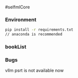 #selfmlCore

### Environment

```bash
pip install -r requirements.txt
// anaconda is recommended
```

### bookList

### Bugs

vllm psrt is not available now

